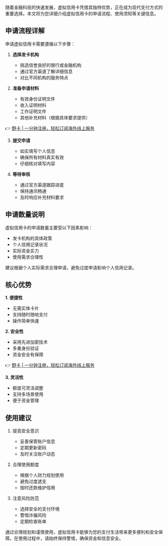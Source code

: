随着金融科技的快速发展，虚拟信用卡凭借其独特优势，正在成为现代支付方式的重要选择。本文将为您详细介绍虚拟信用卡的申请流程、使用须知等关键信息。

## 申请流程详解

申请虚拟信用卡需要遵循以下步骤：

1. **选择发卡机构**
   - 挑选信誉良好的银行或金融机构
   - 通过官方渠道了解详细信息
   - 对比不同机构的服务特点

2. **准备申请材料**
   - 有效身份证明文件
   - 收入证明材料
   - 工作证明文件
   - 其他补充材料（根据具体要求提供）

👉 [野卡 | 一分钟注册，轻松订阅海外线上服务](https://bit.ly/bewildcard)

3. **提交申请**
   - 如实填写个人信息
   - 确保所有材料真实有效
   - 仔细核对填写内容

4. **等待审核**
   - 通过官方渠道跟踪进度
   - 保持通讯畅通
   - 及时响应补充材料要求

## 申请数量说明

虚拟信用卡的申请数量主要受以下因素影响：

- 发卡机构的具体政策
- 个人信用记录状况
- 实际资金实力
- 使用需求合理性

建议根据个人实际需求合理申请，避免过度申请影响个人信用记录。

## 核心优势

**1. 便捷性**
- 无需实体卡片
- 支持随时随地支付
- 操作简单快速

**2. 安全性**
- 采用先进加密技术
- 多重身份验证
- 资金安全有保障

👉 [野卡 | 一分钟注册，轻松订阅海外线上服务](https://bit.ly/bewildcard)

**3. 灵活性**
- 额度可灵活调整
- 支持多场景使用
- 便于资金管理

## 使用建议

1. 提高安全意识
   - 妥善保管账户信息
   - 定期更新密码
   - 及时关注账户动态

2. 合理使用额度
   - 根据个人财力规划使用
   - 避免过度透支
   - 按时还款维护信用

3. 注意风险防范
   - 选择安全的支付环境
   - 警惕诈骗风险
   - 定期检查账单

通过合理规划和谨慎使用，虚拟信用卡能够为您的支付生活带来更多便利和安全保障。在使用过程中，请始终保持警惕，确保资金和信息安全。